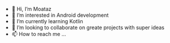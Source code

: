 - 👋 Hi, I’m Moataz
- 👀 I’m interested in Android development
- 🌱 I’m currently learning Kotlin
- 💞️ I’m looking to collaborate on greate projects with super ideas
- 📫 How to reach me ...

<!---
MoatazBadawy/MoatazBadawy is a ✨ special ✨ repository because its `README.md` (this file) appears on your GitHub profile.
You can click the Preview link to take a look at your changes.
--->
